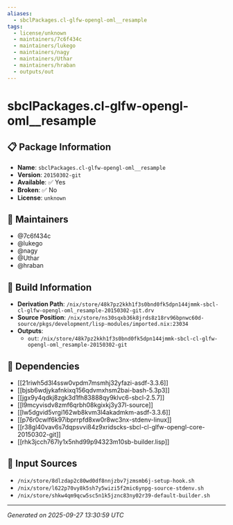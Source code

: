 ```yaml
---
aliases:
  - sbclPackages.cl-glfw-opengl-oml__resample
tags:
  - license/unknown
  - maintainers/7c6f434c
  - maintainers/lukego
  - maintainers/nagy
  - maintainers/Uthar
  - maintainers/hraban
  - outputs/out
---
```


# sbclPackages.cl-glfw-opengl-oml__resample

## 📋 Package Information

- **Name**: `sbclPackages.cl-glfw-opengl-oml__resample`
- **Version**: `20150302-git`
- **Available**: ✅ Yes
- **Broken**: ✅ No
- **License**: `unknown`
## 👥 Maintainers

- @7c6f434c
- @lukego
- @nagy
- @Uthar
- @hraban


## 🔧 Build Information

- **Derivation Path**: `/nix/store/48k7pz2kkh1f3s0bnd0fk5dpn144jmmk-sbcl-cl-glfw-opengl-oml_resample-20150302-git.drv`
- **Source Position**: `/nix/store/ns30sqxb36k8jrds8z18rv96bpnwc60d-source/pkgs/development/lisp-modules/imported.nix:23034`
- **Outputs**:
  - `out`:  `/nix/store/48k7pz2kkh1f3s0bnd0fk5dpn144jmmk-sbcl-cl-glfw-opengl-oml_resample-20150302-git`

## 🔗 Dependencies

- [[21riwh5d3l4ssw0vpdm7msmhj32yfazi-asdf-3.3.6]]
- [[bjsb6wdjykafnkixq156qdvmxhsm2bai-bash-5.3p3]]
- [[jgx9y4qdkj8zgk3d1fh83888qy9klvc6-sbcl-2.5.7]]
- [[l9mcyvisdv8zmf6qrbh08kgixkj3y37l-source]]
- [[lw5dgvid5vrgi162wb8kvm3l4akadmkm-asdf-3.3.6]]
- [[p76r0cwlf6k97ibprrpfd8xw0r8wc3nx-stdenv-linux]]
- [[r38gl40vav6s7dqpsvvi84z9xridscks-sbcl-cl-glfw-opengl-core-20150302-git]]
- [[rhk3jcch767ly1x5nhd99p94323m10sb-builder.lisp]]

## 📁 Input Sources

- `/nix/store/8dlzdap2c80wd0df8nnjzbv7jzmsmb6j-setup-hook.sh`
- `/nix/store/l622p70vy8k5sh7y5wizi5f2mic6ynpg-source-stdenv.sh`
- `/nix/store/shkw4qm9qcw5sc5n1k5jznc83ny02r39-default-builder.sh`

---
*Generated on 2025-09-27 13:30:59 UTC*
